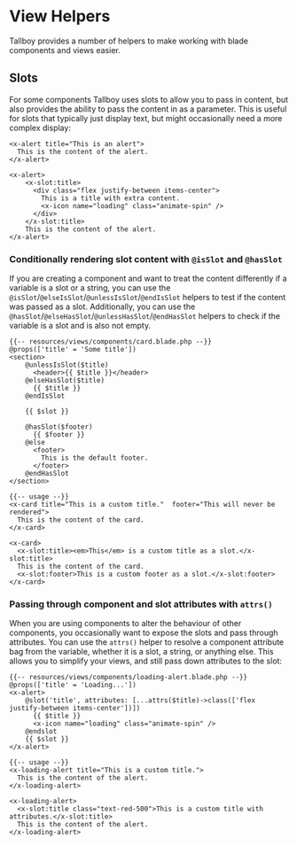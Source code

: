 View Helpers
============
Tallboy provides a number of helpers to make working with blade components and views easier.

## Slots
For some components Tallboy uses slots to allow you to pass in content, but also provides the ability to pass the
content in as a parameter. This is useful for slots that typically just display text, but might occasionally need a more
complex display:
```bladehtml
<x-alert title="This is an alert">
  This is the content of the alert.
</x-alert>

<x-alert>
    <x-slot:title>
      <div class="flex justify-between items-center">
        This is a title with extra content.
        <x-icon name="loading" class="animate-spin" />
      </div>
    </x-slot:title>
    This is the content of the alert.
</x-alert>
```
### Conditionally rendering slot content with `@isSlot` and `@hasSlot`
If you are creating a component and want to treat the content differently if a variable is a slot or a string, you can
use the `@isSlot`/`@elseIsSlot`/`@unlessIsSlot`/`@endIsSlot` helpers to test if the content was passed as a slot.
Additionally, you can use the `@hasSlot`/`@elseHasSlot`/`@unlessHasSlot`/`@endHasSlot` helpers to check if the variable
is a slot and is also not empty.
```bladehtml
{{-- resources/views/components/card.blade.php --}}
@props(['title' = 'Some title'])
<section>
    @unlessIsSlot($title)
      <header>{{ $title }}</header>
    @elseHasSlot($title)
      {{ $title }}
    @endIsSlot
    
    {{ $slot }}
    
    @hasSlot($footer)
      {{ $footer }}
    @else
      <footer>
        This is the default footer.
      </footer>
    @endHasSlot
</section>

{{-- usage --}}
<x-card title="This is a custom title."  footer="This will never be rendered">
  This is the content of the card.
</x-card>

<x-card>
  <x-slot:title><em>This</em> is a custom title as a slot.</x-slot:title>
  This is the content of the card.
  <x-slot:footer>This is a custom footer as a slot.</x-slot:footer>
</x-card>
```
### Passing through component and slot attributes with `attrs()`
When you are using components to alter the behaviour of other components, you occasionally want to expose the slots and
pass through attributes. You can use the `attrs()` helper to resolve a component attribute bag from the variable,
whether it is a slot, a string, or anything else. This allows you to simplify your views, and still pass down attributes
to the slot:
```bladehtml
{{-- resources/views/components/loading-alert.blade.php --}}
@props(['title' = 'Loading...'])
<x-alert>
    @slot('title', attributes: [...attrs($title)->class(['flex justify-between items-center'])])
      {{ $title }}
      <x-icon name="loading" class="animate-spin" />
    @endslot
    {{ $slot }}
</x-alert>

{{-- usage --}}
<x-loading-alert title="This is a custom title.">
  This is the content of the alert.
</x-loading-alert>

<x-loading-alert>
  <x-slot:title class="text-red-500">This is a custom title with attributes.</x-slot:title>
  This is the content of the alert.
</x-loading-alert>
```
